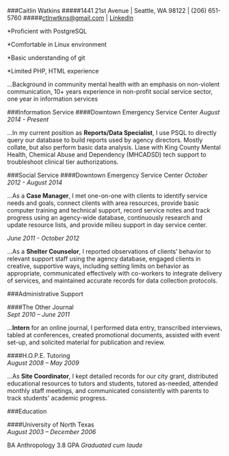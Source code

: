 ###Caitlin Watkins 
#####1441 21st Avenue | Seattle, WA 98122 | (206) 651-5760
#####ctlnwtkns@gmail.com | [LinkedIn](https://www.linkedin.com/in/caitlinwatkins) 


*Proficient with PostgreSQL

*Comfortable in Linux environment

*Basic understanding of git

*Limited PHP, HTML experience 

...Background in community mental health with an emphasis on non-violent communication, 10+ years experience in non-profit social service sector, one year in information services

###Information Service
####Downtown Emergency Service Center
*August 2014 - Present*

...In my current position as **Reports/Data Specialist**, I use PSQL to directly query our database to build reports used by agency directors. Mostly collate, but also perform basic data analysis. Liase with King County Mental Health, Chemical Abuse and Dependency (MHCADSD) tech support to troubleshoot clinical tier authorizations. 

###Social Service
####Downtown Emergency Service Center
*October 2012 - August 2014*

...As a **Case Manager**, I met one-on-one with clients to identify service needs and goals, connect clients with area resources, provide basic computer training and technical support, record service notes and track progress using an agency-wide database, continuously research and update resource lists, and provide milieu support in day service center.

*June 2011 - October 2012*

...As a **Shelter Counselor**, I reported observations of clients’ behavior to relevant support staff using the agency database, engaged clients in creative, supportive ways, including setting limits on behavior as appropriate, communicated effectively with co-workers to integrate delivery of services, and maintained accurate records for data collection protocols. 

###Administrative Support

####The Other Journal	
*Sept 2010 – June 2011*

...**Intern** for an online journal, I performed data entry, transcribed interviews, tabled at conferences, created promotional documents, assisted with event set-up, and solicited material for publication and review.

####H.O.P.E. Tutoring 	
*August 2008 – May 2009*

...As **Site Coordinator**, I kept detailed records for our city grant, distributed educational resources to tutors and students, tutored as-needed, attended monthly staff meetings, and communicated consistently with parents to track students' academic progress. 

###Education

####University of North Texas	
*August 2003 – December 2006*

BA Anthropology 
3.8 GPA *Graduated cum laude*  


